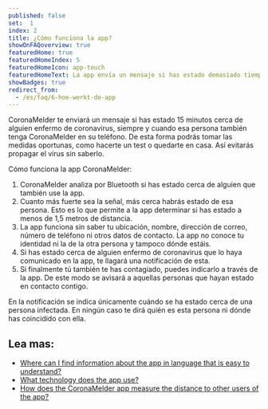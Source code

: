 ```yaml
---
published: false
set:  1
index: 2
title: ¿Cómo funciona la app?
showOnFAQoverview: true
featuredHome: true
featuredHomeIndex: 5
featuredHomeIcon: app-touch
featuredHomeText: La app envía un mensaje si has estado demasiado tiempo cerca de alguien contagiado con el coronavirus.
showBadges: true
redirect_from: 
  - /es/faq/6-hoe-werkt-de-app
---
```

CoronaMelder te enviará un mensaje si has estado 15 minutos cerca de alguien enfermo de coronavirus, siempre y cuando esa persona también tenga CoronaMelder en su teléfono. De esta forma podrás tomar las medidas oportunas, como hacerte un test o quedarte en casa. Así evitarás propagar el virus sin saberlo.

Cómo funciona la app CoronaMelder:
 
1. CoronaMelder analiza por Bluetooth si has estado cerca de alguien que también use la app.
2. Cuanto más fuerte sea la señal, más cerca habrás estado de esa persona. Esto es lo que permite a la app determinar si has estado a menos de 1,5 metros de distancia.
3. La app funciona sin saber tu ubicación, nombre, dirección de correo, número de teléfono ni otros datos de contacto. La app no conoce tu identidad ni la de la otra persona y tampoco dónde estáis.
4. Si has estado cerca de alguien enfermo de coronavirus que lo haya comunicado en la app, te llagará una notificación de esta.
5. Si finalmente tú también te has contagiado, puedes indicarlo a través de la app. De este modo se avisará a aquellas personas que hayan estado en contacto contigo.

En la notificación se indica únicamente cuándo se ha estado cerca de una persona infectada. En ningún caso te dirá quién es esta persona ni dónde has coincidido con ella.

## Lea mas:

- <a href="/{{page.lang}}/faq/1-11-coronamelder-in-makkelijke-taal" lang="en" hreflang="en">Where can I find information about the app in language that is easy to understand?</a>
- <a href="/{{page.lang}}/faq/2-6-hoe-werkt-de-app-technisch-precies" lang="en" hreflang="en">What technology does the app use?</a> 
- <a href="/{{page.lang}}/faq/2-1-hoe-meet-coronamelder-de-afstand" lang="en" hreflang="en">How does the CoronaMelder app measure the distance to other users of the app?</a> 
